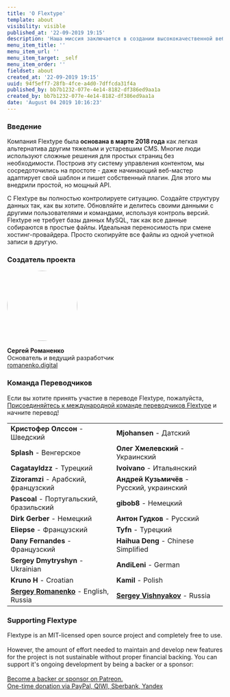 ```yaml
---
title: 'О Flextype'
template: about
visibility: visible
published_at: '22-09-2019 19:15'
description: 'Наша миссия заключается в создании высококачественной веб-платформы для быстрого, гибкого и удобного управления веб-сайтами с помощью Flextype!'
menu_item_title: ''
menu_item_url: ''
menu_item_target: _self
menu_item_order: ''
fieldset: about
created_at: '22-09-2019 19:15'
uuid: 94f5eff7-28fb-4fce-a4d0-7dffcda31f4a
published_by: bb7b1232-077e-4e14-8182-df386ed9aa1a
created_by: bb7b1232-077e-4e14-8182-df386ed9aa1a
date: 'August 04 2019 10:16:23'
---
```


<h3 class="h3">Введение</h3>

<p>
Компания Flextype была<strong> основана в марте 2018 года</strong> как легкая альтернатива другим тяжелым и устаревшим CMS. Многие люди используют сложные решения для простых страниц без необходимости. Построив эту систему управления контентом, мы сосредоточились на простоте - даже начинающий веб-мастер адаптирует свой шаблон и пишет собственный плагин. Для этого мы внедрили простой, но мощный API.
</p>

<p>
С Flextype вы полностью контролируете ситуацию. Создайте структуру данных так, как вы хотите. Обновляйте и делитесь своими данными с другими пользователями и командами, используя контроль версий. Flextype не требует базы данных MySQL, так как все данные собираются в простые файлы. Идеальная переносимость при смене хостинг-провайдера. Просто скопируйте все файлы из одной учетной записи в другую.
</p>

<h3 class="h3">Создатель проекта</h3>

<p class="text-center">
<img alt="" src="https://avatars0.githubusercontent.com/u/477114?s=460&v=4" style="border-radius:50%; width: 164px;" /><br />
</p>

<p class="text-center">
  
<strong>Сергей Романенко</strong><br /> Основатель и ведущий разработчик<br />
<a href="http://romanenko.digital">romanenko.digital</a>
</p>

<h3 class="h3">Команда Переводчиков</h3>

<p>Если вы хотите принять участие в переводе Flextype, пожалуйста, <a href="https://crowdin.com/project/flextype/invite">Присоединяйтесь к международной команде переводчиков Flextype</a> и начните перевод!</p>

<table class="table">
    <tbody>
        <tr>
            <td><strong>Кристофер Олссон</strong> - Шведский</td>
            <td><strong>Мjohansen</strong> - Датский</td>
        </tr>
        <tr>
            <td><strong>Splash</strong> - Венгерское</td>
            <td><strong>Олег</strong> <strong>Хмелевский</strong> - Украинский</td>
        </tr>
        <tr>
            <td><strong>Cagatayldzz</strong> - Турецкий</td>
            <td><strong>Ivoivano</strong> - Итальянский</td>
        </tr>
        <tr>
            <td><strong>Zizoramzi</strong> - Арабский, французский</td>
            <td><strong>Андрей Кузьмичёв</strong> - Русский, украинский</td>
        </tr>
        <tr>
            <td><strong>Pascoal</strong> - Португальский, бразильский</td>
            <td><strong>gibob8</strong> - Немецкий</td>
        </tr>
        <tr>
            <td><strong>Dirk Gerber</strong> - Немецкий</td>
            <td><strong>Антон Гудков</strong> - Русский</td>
        </tr>
        <tr>
            <td><strong>Eliepse</strong> - Французский</td>
            <td><strong>Tyfn</strong> - Турецкий</td>
        </tr>
        <tr>
            <td><strong>Dany Fernandes</strong> - Французский</td>
            <td><strong>Haihua Deng</strong> - Chinese Simplified</td>
        </tr>
        <tr>
            <td><strong>Sergey Dmytryshyn</strong> - Ukrainian</td>
            <td><strong>AndiLeni</strong> - German</td>
        </tr>
        <tr>
            <td><strong>Kruno H</strong> - Croatian</td>
            <td><strong>Kamil</strong> - Polish</td>
        </tr>
        <tr>
            <td><strong><a href="https://github.com/Awilum">Sergey Romanenko</a></strong> - English, Russia</td>
            <td><strong><a href="https://github.com/seregajd999">Sergey Vishnyakov</a></strong> - Russia</td>
        </tr>
    </tbody>
</table>

<h3 class="h3">Supporting Flextype</h3>

<p>
  Flextype is an MIT-licensed open source project and completely free to use.<br /> <br /> However, the amount of effort needed to maintain and develop new features for the project is not sustainable without proper financial backing. You can support it's ongoing development by being a backer or a sponsor:<br /> <br />
<a href="https://www.patreon.com/awilum">Become a backer or sponsor on Patreon.</a><br />
<a href="http://flextype.org/en/one-time-donation">One-time donation via PayPal, QIWI, Sberbank, Yandex</a>


</p>